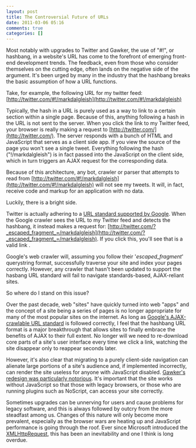 ```yaml
---
layout: post
title: The Controversial Future of URLs
date: 2011-03-06 05:16
comments: true
categories: []
---
```

Most notably with upgrades to Twitter and Gawker, the use of "#!", or hashbang, in a website's URL has come to the forefront of emerging front-end development trends. The feedback, even from those who consider themselves on the cutting edge, often lands on the negative side of the argument. It's been urged by many in the industry that the hashbang breaks the basic assumption of how a URL functions.

Take, for example, the following URL for my twitter feed: [http://twitter.com/#!/markdalgleish](http://twitter.com/#!/markdalgleish)

Typically, the hash in a URL is purely used as a way to link to a certain section within a single page. Because of this, anything following a hash in the URL is not sent to the server. When you click the link to my Twitter feed, your browser is really making a request to [http://twitter.com/](http://twitter.com/). The server responds with a bunch of HTML and JavaScript that serves as a client side app. If you view the source of the page you won't see a single tweet. Everything following the hash ("!/markdalgleish") is in fact passed into the JavaScript on the client side, which in turn triggers an AJAX request for the corresponding data.

Because of this architecture, any bot, crawler or parser that attempts to read from [http://twitter.com/#!/markdalgleish](http://twitter.com/#!/markdalgleish) will not see my tweets. It will, in fact, receive code and markup for an application with no data.

Luckily, there is a bright side.

Twitter is actually adhering to a [URL standard supported by Google](http://code.google.com/web/ajaxcrawling/docs/getting-started.html). When the Google crawler sees the URL to my Twitter feed and detects the hashbang, it instead makes a request for:
[http://twitter.com/?_escaped_fragment_=/markdalgleish](http://twitter.com/?_escaped_fragment_=/markdalgleish).
If you click this, you'll see that is a valid link .

Google's web crawler will, assuming you follow their '_escaped_fragment_' querystring format, successfully traverse your site and index your pages correctly. However, any crawler that hasn't been updated to support the hasbang URL standard will fail to navigate standards-based, AJAX-reliant sites.

So where do I stand on this issue?

Over the past decade, web "sites" have quickly turned into web "apps" and the concept of a site being a series of pages is no longer appropriate for many of the most popular sites on the internet. As long as [Google's AJAX-crawlable URL standard](http://code.google.com/web/ajaxcrawling/index.html) is followed correctly, I feel that the hashbang URL format is a major breakthrough that allows sites to finally embrace the benefits of AJAX to their full extent. No longer will we need to re-download core parts of a site's user interface every time we click a link, watching the site disappear only to reappear seconds later.

However, it's also clear that migrating to a purely client-side navigation can alienate large portions of a site's audience and, if implemented incorrectly, can render the site useless for anyone with JavaScript disabled. [Gawker's redesign was particularly notorious](http://www.reddit.com/r/programming/comments/fhzyk/breaking_the_web_with_hashbangs_lifehacker_along/). It's important that the site works without JavaScript so that those with legacy browsers, or those who are running plugins such as NoScript, can access your site correctly.

Sometimes upgrades can be unnerving for users and cause problems for legacy software, and this is always followed by outcry from the more steadfast among us. Changes of this nature will only become more prevalent, especially as the browser wars are heating up and JavaScript performance is going through the roof. Ever since Microsoft introduced the [XMLHttpRequest](http://en.wikipedia.org/wiki/XMLHttpRequest), this has been an inevitability and one I think is long overdue.
